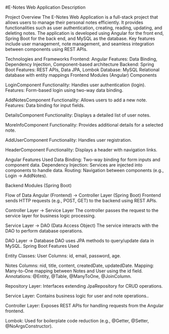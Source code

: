 #E-Notes Web Application Description
 
Project Overview
The E-Notes Web Application is a full-stack project that allows users to manage their personal notes efficiently. 
It provides functionalities such as user authentication, creating, reading, updating, and deleting notes.
The application is developed using Angular for the front end, Spring Boot for the back end, and MySQL as the database.
Key features include user management, note management, and seamless integration between components using REST APIs.



Technologies and Frameworks
Frontend: Angular
Features: Data Binding, Dependency Injection, Component-based architecture
Backend: Spring Boot
Features: REST APIs, Data JPA, Lombok
Database: MySQL
Relational database with entity mappings
Frontend Modules (Angular)
Components

LoginComponent
Functionality: Handles user authentication (login).
Features: Form-based login using two-way data binding.

AddNotesComponent
Functionality: Allows users to add a new note.
Features: Data binding for input fields.

DetailsComponent
Functionality: Displays a detailed list of user notes.

MoreInfoComponent
Functionality: Provides additional details for a selected note.

AddUserComponent
Functionality: Handles user registration.

HeaderComponent
Functionality: Displays a header with navigation links.

Angular Features Used
Data Binding: Two-way binding for form inputs and component data.
Dependency Injection: Services are injected into components to handle data.
Routing: Navigation between components (e.g., Login → AddNotes).

Backend Modules (Spring Boot)

Flow of Data
Angular (Frontend) → Controller Layer (Spring Boot)
Frontend sends HTTP requests (e.g., POST, GET) to the backend using REST APIs.

Controller Layer → Service Layer
The controller passes the request to the service layer for business logic processing.

Service Layer → DAO (Data Access Object)
The service interacts with the DAO to perform database operations.

DAO Layer → Database
DAO uses JPA methods to query/update data in MySQL.
Spring Boot Features Used

Entity Classes:
User
Columns: id, email, password, age.

Notes
Columns: nid, title, content, createdDate, updatedDate.
Mapping: Many-to-One mapping between Notes and User using the id field.
Annotations: @Entity, @Table, @ManyToOne, @JoinColumn.

Repository Layer:
Interfaces extending JpaRepository for CRUD operations.

Service Layer:
Contains business logic for user and note operations..

Controller Layer:
Exposes REST APIs for handling requests from the Angular frontend.

Lombok:
Used for boilerplate code reduction (e.g., @Getter, @Setter, @NoArgsConstructor).
